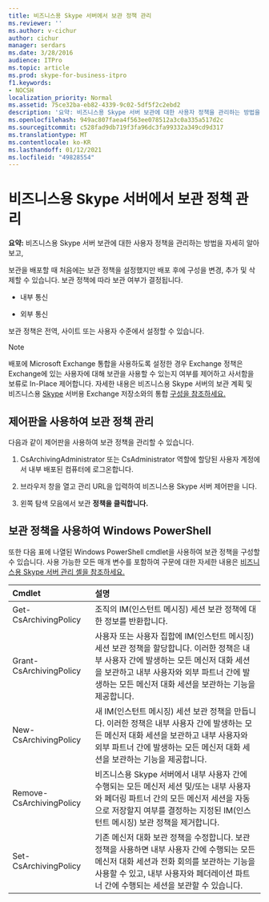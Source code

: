 ```yaml
---
title: 비즈니스용 Skype 서버에서 보관 정책 관리
ms.reviewer: ''
ms.author: v-cichur
author: cichur
manager: serdars
ms.date: 3/28/2016
audience: ITPro
ms.topic: article
ms.prod: skype-for-business-itpro
f1.keywords:
- NOCSH
localization_priority: Normal
ms.assetid: 75ce32ba-eb82-4339-9c02-5df5f2c2ebd2
description: '요약: 비즈니스용 Skype 서버 보관에 대한 사용자 정책을 관리하는 방법을 설명하는 정보를 제공합니다.'
ms.openlocfilehash: 949ac807faea4f563ee078512a3c0a335a517d2c
ms.sourcegitcommit: c528fad9db719f3fa96dc3fa99332a349cd9d317
ms.translationtype: MT
ms.contentlocale: ko-KR
ms.lasthandoff: 01/12/2021
ms.locfileid: "49828554"
---
```

# <a name="manage-archiving-policies-in-skype-for-business-server"></a>비즈니스용 Skype 서버에서 보관 정책 관리

**요약:** 비즈니스용 Skype 서버 보관에 대한 사용자 정책을 관리하는 방법을 자세히 알아보고,
  
보관을 배포할 때 처음에는 보관 정책을 설정했지만 배포 후에 구성을 변경, 추가 및 삭제할 수 있습니다. 보관 정책에 따라 보관 여부가 결정됩니다. 
  
- 내부 통신
    
- 외부 통신
    
보관 정책은 전역, 사이트 또는 사용자 수준에서 설정할 수 있습니다.
  
> [!NOTE]
> 배포에 Microsoft Exchange 통합을 사용하도록 설정한 경우 Exchange 정책은 Exchange에 있는 사용자에 대해 보관을 사용할 수 있는지 여부를 제어하고 사서함을 보류로 In-Place 제어합니다. 자세한 내용은 비즈니스용 Skype 서버의 보관 계획 및 비즈니스용 [Skype](../../plan-your-deployment/archiving/archiving.md) 서버용 Exchange 저장소와의 통합 [구성을 참조하세요.](../../deploy/deploy-archiving/configure-integration-with-exchange-storage.md) 
  
## <a name="manage-archiving-policies-by-using-the-control-panel"></a>제어판을 사용하여 보관 정책 관리

다음과 같이 제어판을 사용하여 보관 정책을 관리할 수 있습니다.
  
1. CsArchivingAdministrator 또는 CsAdministrator 역할에 할당된 사용자 계정에서 내부 배포된 컴퓨터에 로그온합니다. 
    
2. 브라우저 창을 열고 관리 URL을 입력하여 비즈니스용 Skype 서버 제어판을 니다. 
    
3. 왼쪽 탐색 모음에서 보관 **정책을 클릭합니다.**
    
## <a name="manage-archiving-policies-by-using-windows-powershell"></a>보관 정책을 사용하여 Windows PowerShell

또한 다음 표에 나열된 Windows PowerShell cmdlet을 사용하여 보관 정책을 구성할 수 있습니다. 사용 가능한 모든 매개 변수를 포함하여 구문에 대한 자세한 내용은 [비즈니스용 Skype 서버 관리 셸을 참조하세요.](../management-shell.md)
  

|**Cmdlet**|**설명**|
|:-----|:-----|
|Get-CsArchivingPolicy  <br/> |조직의 IM(인스턴트 메시징) 세션 보관 정책에 대한 정보를 반환합니다.  <br/> |
|Grant-CsArchivingPolicy  <br/> |사용자 또는 사용자 집합에 IM(인스턴트 메시징) 세션 보관 정책을 할당합니다. 이러한 정책은 내부 사용자 간에 발생하는 모든 메신저 대화 세션을 보관하고 내부 사용자와 외부 파트너 간에 발생하는 모든 메신저 대화 세션을 보관하는 기능을 제공합니다.  <br/> |
|New-CsArchivingPolicy  <br/> |새 IM(인스턴트 메시징) 세션 보관 정책을 만듭니다. 이러한 정책은 내부 사용자 간에 발생하는 모든 메신저 대화 세션을 보관하고 내부 사용자와 외부 파트너 간에 발생하는 모든 메신저 대화 세션을 보관하는 기능을 제공합니다.  <br/> |
|Remove-CsArchivingPolicy  <br/> |비즈니스용 Skype 서버에서 내부 사용자 간에 수행되는 모든 메신저 세션 및/또는 내부 사용자와 페더링 파트너 간의 모든 메신저 세션을 자동으로 저장할지 여부를 결정하는 지정된 IM(인스턴트 메시징) 보관 정책을 제거합니다.  <br/> |
|Set-CsArchivingPolicy  <br/> |기존 메신저 대화 보관 정책을 수정합니다. 보관 정책을 사용하면 내부 사용자 간에 수행되는 모든 메신저 대화 세션과 전화 회의를 보관하는 기능을 사용할 수 있고, 내부 사용자와 페더레이션 파트너 간에 수행되는 세션을 보관할 수 있습니다.  <br/> |
   

